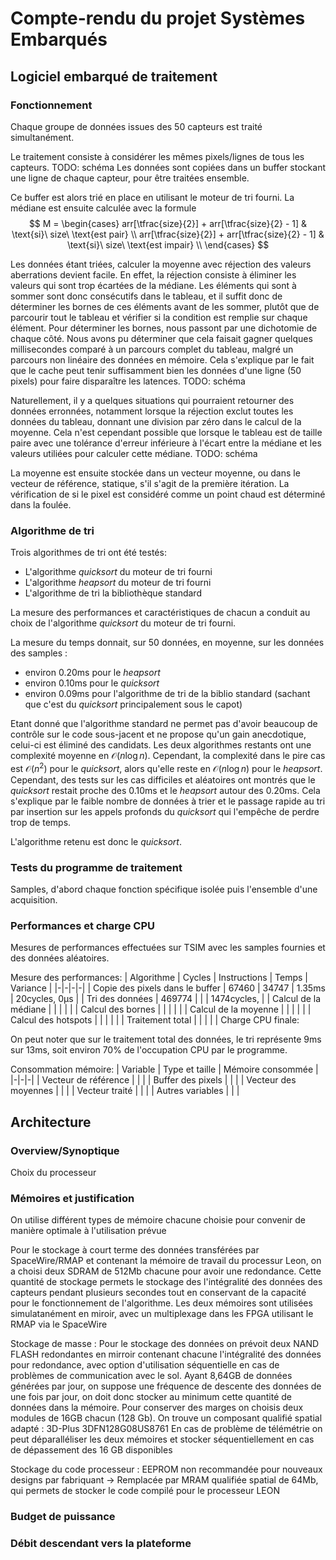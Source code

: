 # Compte-rendu du projet Systèmes Embarqués

## Logiciel embarqué de traitement

### Fonctionnement

Chaque groupe de données issues des 50 capteurs est traité simultanément.

Le traitement consiste à considérer les mêmes pixels/lignes de tous les capteurs.
TODO: schéma
Les données sont copiées dans un buffer stockant une ligne de chaque capteur, pour être traitées ensemble.

Ce buffer est alors trié en place en utilisant le moteur de tri fourni.
La médiane est ensuite calculée avec la formule
$$
M =
    \begin{cases}
        arr[\tfrac{size}{2}] + arr[\tfrac{size}{2} - 1] & \text{si}\ size\ \text{est pair} \\
        arr[\tfrac{size}{2}] + arr[\tfrac{size}{2} - 1] & \text{si}\ size\ \text{est impair} \\
    \end{cases}
$$

Les données étant triées, calculer la moyenne avec réjection des valeurs aberrations devient facile.
En effet, la réjection consiste à éliminer les valeurs qui sont trop écartées de la médiane. Les éléments qui sont à sommer sont donc consécutifs dans le tableau, et il suffit donc de déterminer les bornes de ces éléments avant de les sommer, plutôt que de parcourir tout le tableau et vérifier si la condition est remplie sur chaque élément.
Pour déterminer les bornes, nous passont par une dichotomie de chaque côté. Nous avons pu déterminer que cela faisait gagner quelques millisecondes comparé à un parcours complet du tableau, malgré un parcours non linéaire des données en mémoire. Cela s'explique par le fait que le cache peut tenir suffisamment bien les données d'une ligne (50 pixels) pour faire disparaître les latences.
TODO: schéma

Naturellement, il y a quelques situations qui pourraient retourner des données erronnées, notamment lorsque la réjection exclut toutes les données du tableau, donnant une division par zéro dans le calcul de la moyenne. Cela n'est cependant possible que lorsque le tableau est de taille paire avec une tolérance d'erreur inférieure à l'écart entre la médiane et les valeurs utiliées pour calculer cette médiane.
TODO: schéma

La moyenne est ensuite stockée dans un vecteur moyenne, ou dans le vecteur de référence, statique, s'il s'agit de la première itération. La vérification de si le pixel est considéré comme un point chaud est déterminé dans la foulée.

### Algorithme de tri

Trois algorithmes de tri ont été testés: 
- L'algorithme *quicksort* du moteur de tri fourni
- L'algorithme *heapsort* du moteur de tri fourni
- L'algorithme de tri la bibliothèque standard

La mesure des performances et caractéristiques de chacun a conduit au choix de l'algorithme *quicksort* du moteur de tri fourni.

La mesure du temps donnait, sur 50 données, en moyenne, sur les données des samples :
- environ 0.20ms pour le *heapsort*
- environ 0.10ms pour le *quicksort*
- environ 0.09ms pour l'algorithme de tri de la biblio standard (sachant que c'est du *quicksort* principalement sous le capot)

Etant donné que l'algorithme standard ne permet pas d'avoir beaucoup de contrôle sur le code sous-jacent et ne propose qu'un gain anecdotique, celui-ci est éliminé des candidats.
Les deux algorithmes restants ont une complexité moyenne en $\mathcal{O}(n\log n)$. Cependant, la complexité dans le pire cas est $\mathcal{O}(n^2)$ pour le *quicksort*, alors qu'elle reste en $\mathcal{O}(n\log n)$ pour le *heapsort*.
Cependant, des tests sur les cas difficiles et aléatoires ont montrés que le *quicksort* restait proche des 0.10ms et le *heapsort* autour des 0.20ms. Cela s'explique par le faible nombre de données à trier et le passage rapide au tri par insertion sur les appels profonds du *quicksort* qui l'empêche de perdre trop de temps.

L'algorithme retenu est donc le *quicksort*.

### Tests du programme de traitement

Samples, d'abord chaque fonction spécifique isolée puis l'ensemble d'une acquisition.

### Performances et charge CPU

Mesures de performances effectuées sur TSIM avec les samples fournies et des données aléatoires.

Mesure des performances:
| Algorithme | Cycles | Instructions | Temps | Variance | 
|-|-|-|-|
| Copie des pixels dans le buffer | 67460 | 34747 | 1.35ms | 20cycles, 0µs |
| Tri des données | 469774 |  |  | 1474cycles,  |
| Calcul de la médiane |  |  |  |  |
| Calcul des bornes |  |  |  |  |
| Calcul de la moyenne |  |  |  |  |
| Calcul des hotspots |  |  |  |  |
| Traitement total |  |  |  |  |
Charge CPU finale:

On peut noter que sur le traitement total des données, le tri représente 9ms sur 13ms, soit environ 70% de l'occupation CPU par le programme.

Consommation mémoire:
| Variable | Type et taille | Mémoire consommée |
|-|-|-|
| Vecteur de référence |  |  |
| Buffer des pixels |  |  |
| Vecteur des moyennes |  |  |
| Vecteur traité |  |  |
| Autres variables |  |  |

## Architecture

### Overview/Synoptique

Choix du processeur

### Mémoires et justification

On utilise différent types de mémoire chacune choisie pour convenir de manière optimale à l'utilisation prévue

Pour le stockage à court terme des données transférées par SpaceWire/RMAP et contenant la mémoire de travail du processur Leon, on a choisi deux SDRAM de 512Mb chacune pour avoir une redondance. Cette quantité de stockage permets le stockage des l'intégralité des données des capteurs pendant plusieurs secondes tout en conservant de la capacité pour le fonctionnement de l'algorithme.
Les deux mémoires sont utilisées simulatanément en miroir, avec un multiplexage dans les FPGA utilisant le RMAP via le SpaceWire

Stockage de masse : Pour le stockage des données on prévoit  deux NAND FLASH redondantes en mirroir contenant chacune l'intégralité des données pour redondance, avec option d'utilisation séquentielle en cas de problèmes de communication avec le sol. Ayant 8,64GB de données générées par jour, on suppose une fréquence de descente des données de une fois par jour, on doit donc stocker au minimum cette quantité de données dans la mémoire. Pour conserver des marges on choisis deux modules de 16GB chacun (128 Gb). On trouve un composant qualifié spatial adapté : 3D-Plus 3DFN128G08US8761
En cas de problème de télémétrie on peut déparalléliser les deux mémoires et stocker séquentiellement en cas de dépassement des 16 GB disponibles

Stockage du code processeur : EEPROM non recommandée pour nouveaux designs par fabriquant -> Remplacée par MRAM qualifiée spatial de 64Mb, qui permets de stocker le code compilé pour le processeur LEON

### Budget de puissance

### Débit descendant vers la plateforme
